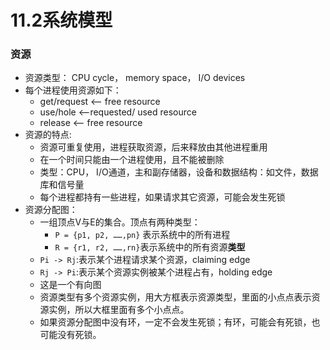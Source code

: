 # 11.2系统模型

### 资源

* 资源类型： CPU cycle， memory space， I/O devices
* 每个进程使用资源如下：
    * get/request  <-- free resource
    * use/hole  <--requested/ used resource
    * release <-- free resource
* 资源的特点:
    * 资源可重复使用，进程获取资源，后来释放由其他进程重用
    * 在一个时间只能由一个进程使用，且不能被删除
    * 类型：CPU， I/O通道，主和副存储器，设备和数据结构：如文件，数据库和信号量
    * 每个进程都持有一些进程，如果请求其它资源，可能会发生死锁
* 资源分配图：
    * 一组顶点V与E的集合。顶点有两种类型：
        * `P = {p1, p2, ……,pn}` 表示系统中的所有进程
        * `R = {r1, r2, ……,rn}`表示系统中的所有资源**类型**
    * `Pi -> Rj`:表示某个进程请求某个资源，claiming edge
    * `Rj -> Pi`:表示某个资源实例被某个进程占有，holding edge
    * 这是一个有向图
    * 资源类型有多个资源实例，用大方框表示资源类型，里面的小点点表示资源实例，所以大框里面有多个小点点。
    * 如果资源分配图中没有环，一定不会发生死锁；有环，可能会有死锁，也可能没有死锁。